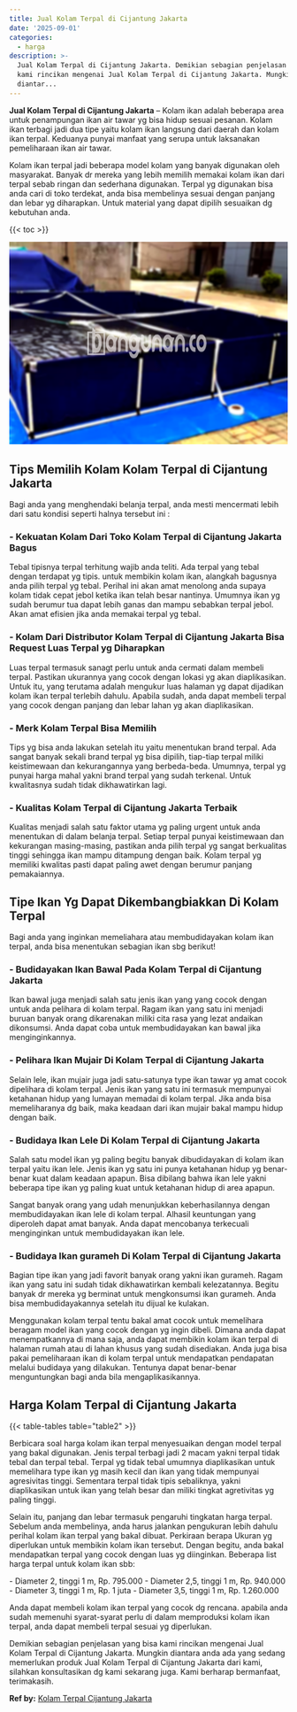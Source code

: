 ```yaml
---
title: Jual Kolam Terpal di Cijantung Jakarta
date: '2025-09-01'
categories:
  - harga
description: >-
  Jual Kolam Terpal di Cijantung Jakarta. Demikian sebagian penjelasan yang bisa
  kami rincikan mengenai Jual Kolam Terpal di Cijantung Jakarta. Mungkin
  diantar...
---
```


**Jual Kolam Terpal di Cijantung Jakarta** – Kolam ikan adalah beberapa area untuk penampungan ikan air tawar yg bisa hidup sesuai pesanan. Kolam ikan terbagi jadi dua tipe yaitu kolam ikan langsung dari daerah dan kolam ikan terpal. Keduanya punyai manfaat yang serupa untuk laksanakan pemeliharaan ikan air tawar.

Kolam ikan terpal jadi beberapa model kolam yang banyak digunakan oleh masyarakat. Banyak dr mereka yang lebih memilih memakai kolam ikan dari terpal sebab ringan dan sederhana digunakan. Terpal yg digunakan bisa anda cari di toko terdekat, anda bisa membelinya sesuai dengan panjang dan lebar yg diharapkan. Untuk material yang dapat dipilih sesuaikan dg kebutuhan anda.

{{< toc >}}

![Jual Kolam Terpal di Cijantung Jakarta](/images/jual-kolam-terpal-48.png)

## Tips Memilih Kolam Kolam Terpal di Cijantung Jakarta

Bagi anda yang menghendaki belanja terpal, anda mesti mencermati lebih dari satu kondisi seperti halnya tersebut ini :

### \- Kekuatan Kolam Dari Toko Kolam Terpal di Cijantung Jakarta Bagus

Tebal tipisnya terpal terhitung wajib anda teliti. Ada terpal yang tebal dengan terdapat yg tipis. untuk membikin kolam ikan, alangkah bagusnya anda pilih terpal yg tebal. Perihal ini akan amat menolong anda supaya kolam tidak cepat jebol ketika ikan telah besar nantinya. Umumnya ikan yg sudah berumur tua dapat lebih ganas dan mampu sebabkan terpal jebol. Akan amat efisien jika anda memakai terpal yg tebal.

### \- Kolam Dari Distributor Kolam Terpal di Cijantung Jakarta Bisa Request Luas Terpal yg Diharapkan

Luas terpal termasuk sanagt perlu untuk anda cermati dalam membeli terpal. Pastikan ukurannya yang cocok dengan lokasi yg akan diaplikasikan. Untuk itu, yang terutama adalah mengukur luas halaman yg dapat dijadikan kolam ikan terpal terlebih dahulu. Apabila sudah, anda dapat membeli terpal yang cocok dengan panjang dan lebar lahan yg akan diaplikasikan.

### \- Merk Kolam Terpal Bisa Memilih

Tips yg bisa anda lakukan setelah itu yaitu menentukan brand terpal. Ada sangat banyak sekali brand terpal yg bisa dipilih, tiap-tiap terpal miliki keistimewaan dan kekurangannya yang berbeda-beda. Umumnya, terpal yg punyai harga mahal yakni brand terpal yang sudah terkenal. Untuk kwalitasnya sudah tidak dikhawatirkan lagi.

### \- Kualitas Kolam Terpal di Cijantung Jakarta Terbaik

Kualitas menjadi salah satu faktor utama yg paling urgent untuk anda menentukan di dalam belanja terpal. Setiap terpal punyai keistimewaan dan kekurangan masing-masing, pastikan anda pilih terpal yg sangat berkualitas tinggi sehingga ikan mampu ditampung dengan baik. Kolam terpal yg memiliki kwalitas pasti dapat paling awet dengan berumur panjang pemakaiannya.

## Tipe Ikan Yg Dapat Dikembangbiakkan Di Kolam Terpal

Bagi anda yang inginkan memeliahara atau membudidayakan kolam ikan terpal, anda bisa menentukan sebagian ikan sbg berikut!

### \- Budidayakan Ikan Bawal Pada Kolam Terpal di Cijantung Jakarta

Ikan bawal juga menjadi salah satu jenis ikan yang yang cocok dengan untuk anda pelihara di kolam terpal. Ragam ikan yang satu ini menjadi buruan banyak orang dikarenakan miliki cita rasa yang lezat andaikan dikonsumsi. Anda dapat coba untuk membudidayakan kan bawal jika menginginkannya.

### \- Pelihara Ikan Mujair Di Kolam Terpal di Cijantung Jakarta

Selain lele, ikan mujair juga jadi satu-satunya type ikan tawar yg amat cocok dipelihara di kolam terpal. Jenis ikan yang satu ini termasuk mempunyai ketahanan hidup yang lumayan memadai di kolam terpal. Jika anda bisa memeliharanya dg baik, maka keadaan dari ikan mujair bakal mampu hidup dengan baik.

### \- Budidaya Ikan Lele Di Kolam Terpal di Cijantung Jakarta

Salah satu model ikan yg paling begitu banyak dibudidayakan di kolam ikan terpal yaitu ikan lele. Jenis ikan yg satu ini punya ketahanan hidup yg benar-benar kuat dalam keadaan apapun. Bisa dibilang bahwa ikan lele yakni beberapa tipe ikan yg paling kuat untuk ketahanan hidup di area apapun.

Sangat banyak orang yang udah menunjukkan keberhasilannya dengan membudidayakan ikan lele di kolam terpal. Alhasil keuntungan yang diperoleh dapat amat banyak. Anda dapat mencobanya terkecuali menginginkan untuk membudidayakan ikan lele.

### \- Budidaya Ikan gurameh Di Kolam Terpal di Cijantung Jakarta

Bagian tipe ikan yang jadi favorit banyak orang yakni ikan gurameh. Ragam ikan yang satu ini sudah tidak dikhawatirkan kembali kelezatannya. Begitu banyak dr mereka yg berminat untuk mengkonsumsi ikan gurameh. Anda bisa membudidayakannya setelah itu dijual ke kulakan.

Menggunakan kolam terpal tentu bakal amat cocok untuk memelihara beragam model ikan yang cocok dengan yg ingin dibeli. Dimana anda dapat menempatkannya di mana saja, anda dapat membikin kolam ikan terpal di halaman rumah atau di lahan khusus yang sudah disediakan. Anda juga bisa pakai pemeliharaan ikan di kolam terpal untuk mendapatkan pendapatan melalui budidaya yang dilakukan. Tentunya dapat benar-benar menguntungkan bagi anda bila mengaplikasikannya.

## Harga Kolam Terpal di Cijantung Jakarta

{{< table-tables table="table2" >}}

Berbicara soal harga kolam ikan terpal menyesuaikan dengan model terpal yang bakal digunakan. Jenis terpal terbagi jadi 2 macam yakni terpal tidak tebal dan terpal tebal. Terpal yg tidak tebal umumnya diaplikasikan untuk memelihara type ikan yg masih kecil dan ikan yang tidak mempunyai agresivitas tinggi. Sementara terpal tidak tipis sebaliknya, yakni diaplikasikan untuk ikan yang telah besar dan miliki tingkat agretivitas yg paling tinggi.

Selain itu, panjang dan lebar termasuk pengaruhi tingkatan harga terpal. Sebelum anda membelinya, anda harus jalankan pengukuran lebih dahulu perihal kolam ikan terpal yang bakal dibuat. Perkiraan berapa Ukuran yg diperlukan untuk membikin kolam ikan tersebut. Dengan begitu, anda bakal mendapatkan terpal yang cocok dengan luas yg diinginkan. Beberapa list harga terpal untuk kolam ikan sbb:

\- Diameter 2, tinggi 1 m, Rp. 795.000 - Diameter 2,5, tinggi 1 m, Rp. 940.000 - Diameter 3, tinggi 1 m, Rp. 1 juta - Diameter 3,5, tinggi 1 m, Rp. 1.260.000

Anda dapat membeli kolam ikan terpal yang cocok dg rencana. apabila anda sudah memenuhi syarat-syarat perlu di dalam memproduksi kolam ikan terpal, anda dapat membeli terpal sesuai yg diperlukan.

Demikian sebagian penjelasan yang bisa kami rincikan mengenai Jual Kolam Terpal di Cijantung Jakarta. Mungkin diantara anda ada yang sedang memerlukan produk Jual Kolam Terpal di Cijantung Jakarta dari kami, silahkan konsultasikan dg kami sekarang juga. Kami berharap bermanfaat, terimakasih.

**Ref by:** [Kolam Terpal Cijantung Jakarta](https://id.wikipedia.org/wiki/Kolam)
